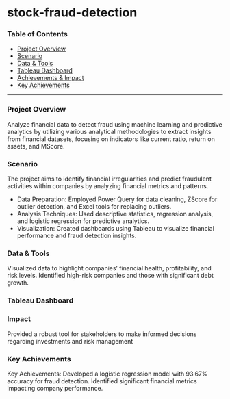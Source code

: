 # stock-fraud-detection

### Table of Contents ###
- [Project Overview](#project-overview)
- [Scenario](#scenario)
- [Data & Tools](#data--tools)
- [Tableau Dashboard](#tableau-dashboard)
- [Achievements & Impact](#achievements--impact)
- [Key Achievements](#key-achievements)

--- 

### Project Overview
Analyze financial data to detect fraud using machine learning and predictive analytics by utilizing various analytical methodologies to extract insights from financial datasets, focusing on indicators like current ratio, return on assets, and MScore.

### Scenario
The project aims to identify financial irregularities and predict fraudulent activities within companies by analyzing financial metrics and patterns.
- Data Preparation: Employed Power Query for data cleaning, ZScore for outlier detection, and Excel tools for replacing outliers.
- Analysis Techniques: Used descriptive statistics, regression analysis, and logistic regression for predictive analytics.
- Visualization: Created dashboards using Tableau to visualize financial performance and fraud detection insights.

### Data & Tools
Visualized data to highlight companies’ financial health, profitability, and risk levels. Identified high-risk companies and those with significant debt growth.



### Tableau Dashboard



### Impact
Provided a robust tool for stakeholders to make informed decisions regarding investments and risk management


### Key Achievements
Key Achievements: Developed a logistic regression model with 93.67% accuracy for fraud detection. Identified significant financial metrics impacting company performance.


